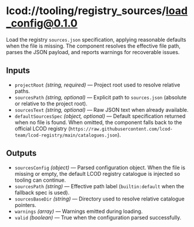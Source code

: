 # lcod://tooling/registry_sources/load_config@0.1.0

Load the registry `sources.json` specification, applying reasonable defaults
when the file is missing. The component resolves the effective file path,
parses the JSON payload, and reports warnings for recoverable issues.

## Inputs

- `projectRoot` *(string, required)* — Project root used to resolve relative
  paths.
- `sourcesPath` *(string, optional)* — Explicit path to `sources.json`
  (absolute or relative to the project root).
- `sourcesText` *(string, optional)* — Raw JSON text when already available.
- `defaultSourcesSpec` *(object, optional)* — Default specification returned
  when no file is found. When omitted, the component falls back to the official
  LCOD registry (`https://raw.githubusercontent.com/lcod-team/lcod-registry/main/catalogues.json`).

## Outputs

- `sourcesConfig` *(object)* — Parsed configuration object. When the file is
  missing or empty, the default LCOD registry catalogue is injected so tooling
  can continue.
- `sourcesPath` *(string)* — Effective path label (`builtin:default` when the
  fallback spec is used).
- `sourcesBaseDir` *(string)* — Directory used to resolve relative catalogue
  pointers.
- `warnings` *(array)* — Warnings emitted during loading.
- `valid` *(boolean)* — True when the configuration parsed successfully.
